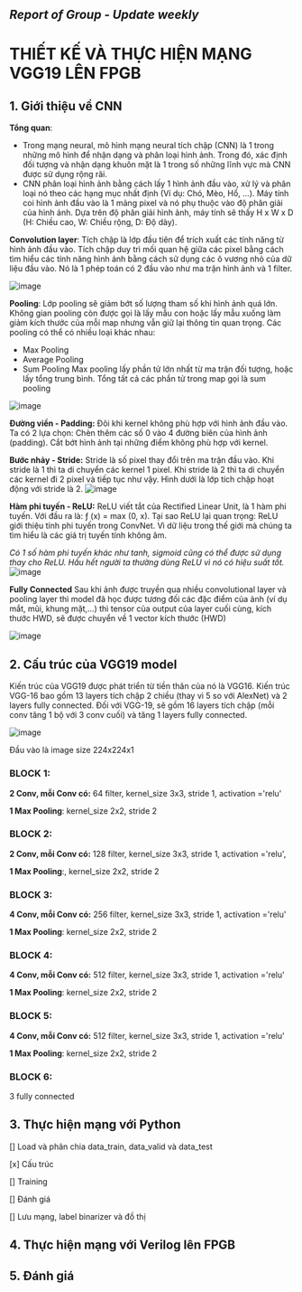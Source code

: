## *Report of Group - Update weekly*

# THIẾT KẾ VÀ THỰC HIỆN MẠNG VGG19 LÊN FPGB

## 1. Giới thiệu về CNN
**Tổng quan**: 
- Trong mạng neural, mô hình mạng neural tích chập (CNN) là 1 trong những mô hình để nhận dạng và phân loại hình ảnh. Trong đó, xác định đối tượng và nhận dạng khuôn mặt là 1 trong số những lĩnh vực mà CNN được sử dụng rộng rãi.
- CNN phân loại hình ảnh bằng cách lấy 1 hình ảnh đầu vào, xử lý và phân loại nó theo các hạng mục nhất định (Ví dụ: Chó, Mèo, Hổ, ...). Máy tính coi hình ảnh đầu vào là 1 mảng pixel và nó phụ thuộc vào độ phân giải của hình ảnh. Dựa trên độ phân giải hình ảnh, máy tính sẽ thấy H x W x D (H: Chiều cao, W: Chiều rộng, D: Độ dày). 

**Convolution layer**: Tích chập là lớp đầu tiên để trích xuất các tính năng từ hình ảnh đầu vào. Tích chập duy trì mối quan hệ giữa các pixel bằng cách tìm hiểu các tính năng hình ảnh bằng cách sử dụng các ô vương nhỏ của dữ liệu đầu vào. Nó là 1 phép toán có 2 đầu vào như ma trận hình ảnh và 1 filter.

![image](https://user-images.githubusercontent.com/75322678/116119750-f5b78280-a6e8-11eb-8964-fedcebb447d0.png)

**Pooling**: Lớp pooling sẽ giảm bớt số lượng tham số khi hình ảnh quá lớn. Không gian pooling còn được gọi là lấy mẫu con hoặc lấy mẫu xuống làm giảm kích thước của mỗi map nhưng vẫn giữ lại thông tin quan trọng. Các pooling có thể có nhiều loại khác nhau:
- Max Pooling
- Average Pooling
- Sum Pooling
Max pooling lấy phần tử lớn nhất từ ma trận đối tượng, hoặc lấy tổng trung bình. Tổng tất cả các phần tử trong map gọi là sum pooling

![image](https://user-images.githubusercontent.com/75322678/116120555-da00ac00-a6e9-11eb-8a5c-4b9f2f5bccea.png)

**Đường viền - Padding:**
Đôi khi kernel không phù hợp với hình ảnh đầu vào. Ta có 2 lựa chọn:
Chèn thêm các số 0 vào 4 đường biên của hình ảnh (padding).
Cắt bớt hình ảnh tại những điểm không phù hợp với kernel.

**Bước nhảy - Stride:**
Stride là số pixel thay đổi trên ma trận đầu vào. Khi stride là 1 thì ta di chuyển các kernel 1 pixel. Khi stride là 2 thì ta di chuyển các kernel đi 2 pixel và tiếp tục như vậy. Hình dưới là lớp tích chập hoạt động với stride là 2.
![image](https://user-images.githubusercontent.com/75322678/116121084-74f98600-a6ea-11eb-82a4-b18e06e6dd9c.png)


**Hàm phi tuyến - ReLU:**
ReLU viết tắt của Rectified Linear Unit, là 1 hàm phi tuyến. Với đầu ra là: ƒ (x) = max (0, x).
Tại sao ReLU lại quan trọng: ReLU giới thiệu tính phi tuyến trong ConvNet. Vì dữ liệu trong thế giới mà chúng ta tìm hiểu là các giá trị tuyến tính không âm.

*Có 1 số hàm phi tuyến khác như tanh, sigmoid cũng có thể được sử dụng thay cho ReLU. Hầu hết người ta thường dùng ReLU vì nó có hiệu suất tốt.*
![image](https://user-images.githubusercontent.com/75322678/116121028-63b07980-a6ea-11eb-8447-efba54010a3f.png)

**Fully Connected** 
Sau khi ảnh được truyền qua nhiều convolutional layer và pooling layer thì model đã học được tương đối các đặc điểm của ảnh (ví dụ mắt, mũi, khung mặt,…) thì tensor của output của layer cuối cùng, kích thước HWD, sẽ được chuyển về 1 vector kích thước (HWD)

![image](https://user-images.githubusercontent.com/75322678/116124189-2ea62600-a6ee-11eb-9fc7-2a1197284e33.png)

## 2. Cấu trúc của VGG19 model
Kiến trúc của VGG19 được phát triển từ tiền thân của nó là VGG16. Kiến trúc VGG-16 bao gồm 13 layers tích chập 2 chiều (thay vì 5 so với AlexNet) và 2 layers fully connected. Đối với VGG-19, sẽ gồm 16 layers tích chập (mỗi conv tăng 1 bộ với 3 conv cuối) và tăng 1 layers fully connected.

![image](https://user-images.githubusercontent.com/75322678/116121319-b0945000-a6ea-11eb-88c2-6c1cca1473f9.png)

Đầu vào là image size 224x224x1

### BLOCK 1:
**2 Conv, mỗi Conv có:**
64 filter, kernel_size 3x3, stride 1, activation ='relu'

**1 Max Pooling**: kernel_size 2x2, stride 2

### BLOCK 2:
**2 Conv, mỗi Conv có:** 128 filter, kernel_size 3x3, stride 1, activation ='relu',

**1 Max Pooling**:, kernel_size 2x2, stride 2

### BLOCK 3:

**4 Conv, mỗi Conv có:** 256 filter, kernel_size 3x3, stride 1, activation ='relu'

**1 Max Pooling**: kernel_size 2x2, stride 2

### BLOCK 4:
**4 Conv, mỗi Conv có:** 512 filter, kernel_size 3x3, stride 1, activation ='relu'

**1 Max Pooling**: kernel_size 2x2, stride 2

### BLOCK 5:
**4 Conv, mỗi Conv có:** 512 filter, kernel_size 3x3, stride 1, activation ='relu'

**1 Max Pooling**: kernel_size 2x2, stride 2

### BLOCK 6:
3 fully connected 

## 3. Thực hiện mạng với Python

[] Load và phân chia data_train, data_valid và data_test

[x] Cấu trúc

[] Training

[] Đánh giá 

[] Lưu mạng, label binarizer và đồ thị

## 4. Thực hiện mạng với Verilog lên FPGB

## 5. Đánh giá 
